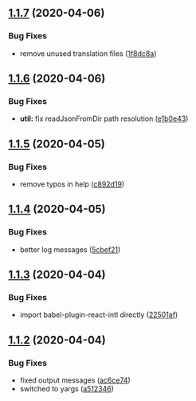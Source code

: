 ## [1.1.7](https://github.com/murar8/react-intl-locale-manager/compare/v1.1.6...v1.1.7) (2020-04-06)


### Bug Fixes

* remove unused translation files ([1f8dc8a](https://github.com/murar8/react-intl-locale-manager/commit/1f8dc8a21169446965a15d97426d5ce98feb00df))

## [1.1.6](https://github.com/murar8/react-intl-locale-manager/compare/v1.1.5...v1.1.6) (2020-04-06)


### Bug Fixes

* **util:** fix readJsonFromDir path resolution ([e1b0e43](https://github.com/murar8/react-intl-locale-manager/commit/e1b0e43a320242400db75e91ef4c28bdff815f8a))

## [1.1.5](https://github.com/murar8/react-intl-locale-manager/compare/v1.1.4...v1.1.5) (2020-04-05)


### Bug Fixes

* remove typos in help ([c892d19](https://github.com/murar8/react-intl-locale-manager/commit/c892d19a46777c823f7e1f3e0425371a0c6f1ba3))

## [1.1.4](https://github.com/murar8/react-intl-locale-manager/compare/v1.1.3...v1.1.4) (2020-04-05)


### Bug Fixes

* better log messages ([5cbef21](https://github.com/murar8/react-intl-locale-manager/commit/5cbef2180f5fcbe6298b52bae55c6750e8371235))

## [1.1.3](https://github.com/murar8/react-intl-locale-manager/compare/v1.1.2...v1.1.3) (2020-04-04)


### Bug Fixes

* import babel-plugin-react-intl directly ([22501af](https://github.com/murar8/react-intl-locale-manager/commit/22501af0e4da9e89f1f397aa27d36378b0802341))

## [1.1.2](https://github.com/murar8/react-intl-locale-manager/compare/v1.1.1...v1.1.2) (2020-04-04)


### Bug Fixes

* fixed output messages ([ac6ce74](https://github.com/murar8/react-intl-locale-manager/commit/ac6ce74370b12e6dc1f479930b83fc0deca45961))
* switched to yargs ([a512346](https://github.com/murar8/react-intl-locale-manager/commit/a51234638733edeefbed53f8eb1f90d0419c22df))
